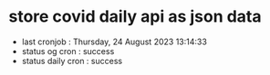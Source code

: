 # store covid daily api as json data

- last cronjob : Thursday, 24 August 2023 13:14:33
- status og cron : success
- status daily cron : success
      
      